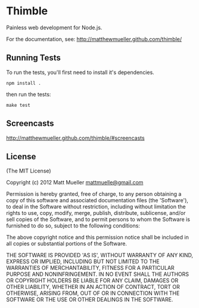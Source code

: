 # Thimble #

Painless web development for Node.js. 

For the documentation, see: http://matthewmueller.github.com/thimble/

## Running Tests ##

To run the tests, you'll first need to install it's dependencies.

    npm install .

then run the tests:
    
    make test

## Screencasts ##

http://matthewmueller.github.com/thimble/#screencasts

## License ##

(The MIT License)

Copyright (c) 2012 Matt Mueller <mattmuelle@gmail.com>

Permission is hereby granted, free of charge, to any person obtaining a copy of this software and associated documentation files (the 'Software'), to deal in the Software without restriction, including without limitation the rights to use, copy, modify, merge, publish, distribute, sublicense, and/or sell copies of the Software, and to permit persons to whom the Software is furnished to do so, subject to the following conditions:

The above copyright notice and this permission notice shall be included in all copies or substantial portions of the Software.

THE SOFTWARE IS PROVIDED 'AS IS', WITHOUT WARRANTY OF ANY KIND, EXPRESS OR IMPLIED, INCLUDING BUT NOT LIMITED TO THE WARRANTIES OF MERCHANTABILITY, FITNESS FOR A PARTICULAR PURPOSE AND NONINFRINGEMENT. IN NO EVENT SHALL THE AUTHORS OR COPYRIGHT HOLDERS BE LIABLE FOR ANY CLAIM, DAMAGES OR OTHER LIABILITY, WHETHER IN AN ACTION OF CONTRACT, TORT OR OTHERWISE, ARISING FROM, OUT OF OR IN CONNECTION WITH THE SOFTWARE OR THE USE OR OTHER DEALINGS IN THE SOFTWARE.